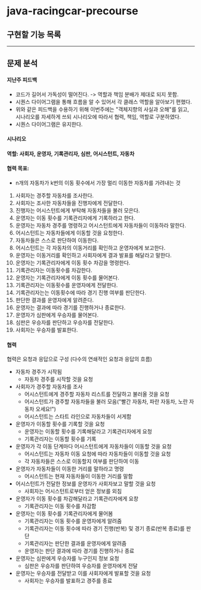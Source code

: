 # java-racingcar-precourse

## 구현할 기능 목록

-- -- 
## 문제 분석
#### 지난주 피드백
- 코드가 길어서 가독성이 떨어진다. -> 역할과 책임 분배가 제대로 되지 못함.
- 시퀀스 다이어그램을 통해 흐름을 알 수 있어서 각 클래스 역할을 알아보기 편했다.
- 위와 같은 피드백을 수용하기 위해 이번주에는 "객체지향의 사실과 오해"를 읽고, 시나리오를 자세하게 쓰되 시나리오에 따라서 협력, 책임, 역할로 구분하였다.
- 시퀀스 다이어그램은 유지한다.

#### 시나리오
#### 역할: 사회자, 운영자, 기록관리자, 심판, 어시스턴트, 자동차
#### 협력 목표:
- n개의 자동차가 k번의 이동 횟수에서 가장 멀리 이동한 자동차를 가려내는 것
1. 사회자는 경주할 자동차를 조사한다.
2. 사회자는 조사한 자동차들을 진행자에게 전달한다.
3. 진행자는 어시스턴트에게 부탁해 자동차들을 불러 모은다.
4. 운영자는 이동 횟수를 기록관리자에게 기록하라고 한다.
5. 운영자는 자동차 경주를 명령하고 어시스턴트에게 자동차들이 이동하라 말한다.
6. 어시스턴트는 자동차들에게 이동할 것을 요청한다.
7. 자동차들은 스스로 판단하여 이동한다.
8. 어시스턴트는 각 자동차의 이동거리를 확인하고 운영자에게 보고한다.
9. 운영자는 이동거리를 확인하고 사회자에게 결과 발표를 해달라고 말한다.
10. 운영자는 기록관리자에게 이동 횟수 차감을 명령한다.
11. 기록관리자는 이동횟수를 차감한다.
12. 운영자는 기록관리자에게 이동 횟수를 물어본다.
13. 기록관리자는 이동횟수를 운영자에게 전달한다.
14. 기록관리자는는 이동횟수에 따라 경기 진행 여부를 판단한다.
15. 판단한 결과를 운영자에게 알려준다.
16. 운영자는 결과에 따라 경기를 진행하거나 종료한다.
17. 운영자가 심판에게 우승자를 물어본다.
18. 심판은 우승자를 판단하고 우승자를 전달한다.
19. 사회자는 우승자를 발표한다.

#### 협력
협력은 요청과 응답으로 구성 (다수의 연쇄적인 요청과 응답의 흐름)

- 자동차 경주가 시작됨
    - 자동차 경주를 시작할 것을 요청
- 사회자가 경주할 자동차를 조사
    - 어시스턴트에게 경주할 자동차 리스트를 전달하고 불러올 것을 요청
    - 어시스턴트가 경주할 자동차들을 불러 모음("빨간 자동차, 파란 자동차, 노란 자동차 오세요!")
    - 어시스턴트는 스타트 라인으로 자동차들이 서게함
- 운영자가 이동할 횟수를 기록할 것을 요청
    - 운영자는 이동할 횟수를 기록해달라고 기록관리자에게 요청
    - 기록관리자는 이동할 횟수를 기록
- 운영자가 각 이동 단계마다 어시스턴트에게 자동차들이 이동할 것을 요청
    - 어시스턴트는 자동차 이동 요청에 따라 자동차들이 이동할 것을 요청
    - 각 자동차들은 스스로 이동할지 여부를 판단하여 이동
- 운영자가 자동차들이 이동한 거리를 말하라고 명령
    - 어시스턴트는 현재 자동차들이 이동한 거리를 말함
- 어시스턴트가 전달한 정보를 운영자가 사회자보고 말할 것을 요청
    - 사회자는 어시스턴트로부터 얻은 정보를 외침
- 운영자가 이동 횟수를 차감해달라고 기록관리자에게 요창
    - 기록관리자는 이동 횟수를 차감함
- 운영자는 이동 횟수를 기록관리자에게 물어봄
    - 기록관리자는 이동 횟수를 운영자에게 알려줌
    - 기록관리자는 이동 횟수에 따라 경기 진행(반복) 및 경기 종료(반복 종료)를 판단
    - 기록관리자는 판단한 결과를 운영자에게 알려줌
    - 운영자는 판단 결과에 따라 경기를 진행하거나 종료
- 운영자는 심판에게 우승자를 누구인지 정보 요청
    - 심판은 우승자를 판단하여 우승자를 운영자에게 전달
- 운영자는 우승자를 전달받고 이를 사회자에게 발표할 것을 요청
    - 사회자는 우승자를 발표하고 경주를 종료
